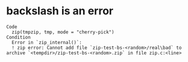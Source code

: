# backslash is an error

    Code
      zip(tmpzip, tmp, mode = "cherry-pick")
    Condition
      Error in `zip_internal()`:
      ! zip error: Cannot add file `zip-test-bs-<random>/real\bad` to archive `<tempdir>/zip-test-bs-<random>.zip` in file zip.c:<line>

